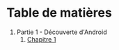 # Table de matières

1. Partie 1 - Découverte d'Android
   1. [Chapitre 1](/1-decouverte-android/chapitre-1.md)



